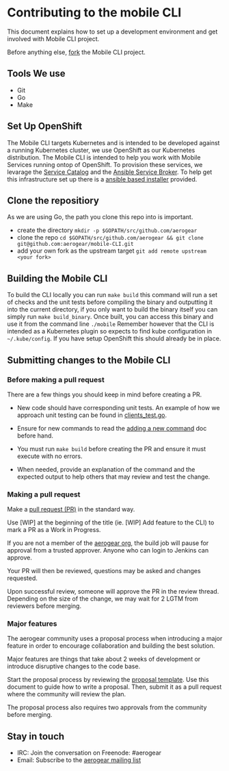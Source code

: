 # Contributing to the mobile CLI

This document explains how to set up a development environment and get involved with Mobile CLI project.

Before anything else, [fork](https://help.github.com/articles/fork-a-repo/) the Mobile CLI project.

## Tools We use

* Git
* Go
* Make

## Set Up OpenShift

The Mobile CLI targets Kubernetes and is intended to be developed against a running Kubernetes cluster,
we use OpenShift as our Kubernetes distribution. The Mobile CLI is intended to help you work with Mobile Services running ontop of OpenShift.
To provision these services, we levarage the [Service Catalog](https://github.com/kubernetes-incubator/service-catalog) and the [Ansible Service Broker](https://github.com/openshift/ansible-service-broker).
To help get this infrastructure set up there is a [ansible based installer](https://github.com/aerogear/mobile-core#installing-from-a-development-release) provided.

## Clone the repositiory

As we are using Go, the path you clone this repo into is important.

* create the directory `mkdir -p $GOPATH/src/github.com/aerogear`
* clone the repo `cd $GOPATH/src/github.com/aerogear && git clone git@github.com:aerogear/mobile-CLI.git`
* add your own fork as the upstream target `git add remote upstream <your fork>`

## Building the Mobile CLI

To build the CLI locally you can run `make build` this command will run a set of checks and the unit tests before compiling the binary and outputting it into the current directory,
if you only want to build the binary itself you can simply run `make build_binary`.
Once built, you can access this binary and use it from the command line `./mobile`
Remember however that the CLI is intended as a Kubernetes plugin so expects to find kube configuration in `~/.kube/config`. If you have setup OpenShift this should
already be in place.

## Submitting changes to the Mobile CLI

### Before making a pull request

There are a few things you should keep in mind before creating a PR.

* New code should have corresponding unit tests. An example of how we approach unit testing can be found in [clients_test.go](https://github.com/aerogear/mobile-CLI/blob/master/pkg/cmd/clients_test.go).

* Ensure for new commands to read the [adding a new command](https://github.com/aerogear/mobile-CLI/doc/adding_new_cmd.md) doc before hand.

* You must run ```make build``` before creating the PR and ensure it must execute with no errors.

* When needed, provide an explanation of the command and the expected output to help others that may review and test the change.

### Making a pull request

Make a [pull request (PR)](https://help.github.com/articles/using-pull-requests) in the standard way.

Use [WIP] at the beginning of the title (ie. [WIP] Add feature to the CLI) to mark a PR as a Work in Progress.

If you are not a member of the [aerogear org](https://github.com/aerogear), the build job will pause for approval from a trusted approver.
Anyone who can login to Jenkins can approve.

Your PR will then be reviewed, questions may be asked and changes requested.

Upon successful review, someone will approve the PR in the review thread. Depending on the size of the change, we may wait for 2 LGTM from reviewers before merging.


### Major features

The aerogear community uses a proposal process when introducing a major feature in order to encourage collaboration and building the best solution.

Major features are things that take about 2 weeks of development or introduce disruptive changes to the code base.

Start the proposal process by reviewing the [proposal template](https://github.com/aerogear/proposals/blob/master/template.md). Use this document to guide how to write a proposal. Then, submit it as a pull request where the community will review the plan.

The proposal process also requires two approvals from the community before merging.

## Stay in touch

* IRC: Join the conversation on Freenode: #aerogear
* Email: Subscribe to the [aerogear mailing list](https://groups.google.com/forum/#!forum/aerogear)
